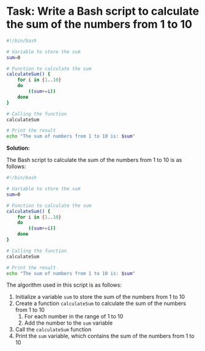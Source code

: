 

# **Task:** Write a Bash script to calculate the sum of the numbers from 1 to 10

```bash 
#!/bin/bash

# Variable to store the sum
sum=0

# Function to calculate the sum
calculateSum() {
	for i in {1..10}
	do
		((sum+=i))
	done	
}

# Calling the function
calculateSum

# Print the result
echo "The sum of numbers from 1 to 10 is: $sum"
```

**Solution:**

The Bash script to calculate the sum of the numbers from 1 to 10 is as follows: 

```bash
#!/bin/bash

# Variable to store the sum
sum=0

# Function to calculate the sum
calculateSum() {
	for i in {1..10}
	do
		((sum+=i))
	done	
}

# Calling the function
calculateSum

# Print the result
echo "The sum of numbers from 1 to 10 is: $sum"
```

The algorithm used in this script is as follows: 

1. Initialize a variable `sum` to store the sum of the numbers from 1 to 10
2. Create a function `calculateSum` to calculate the sum of the numbers from 1 to 10
   1. For each number in the range of 1 to 10
   2. Add the number to the `sum` variable
3. Call the `calculateSum` function
4. Print the `sum` variable, which contains the sum of the numbers from 1 to 10